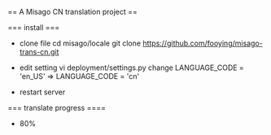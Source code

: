 ==  A Misago CN translation project ==

=== install ===
* clone file
    cd misago/locale
    git clone https://github.com/fooying/misago-trans-cn.git

* edit setting
    vi deployment/settings.py 
    change LANGUAGE_CODE = 'en_US' => LANGUAGE_CODE = 'cn'
* restart server

=== translate progress ====
* 80%
